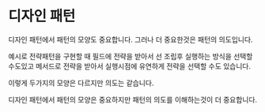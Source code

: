 # 디자인 패턴

디자인 패턴에서 패턴의 모양도 중요합니다. 그러나 더 중요한것은 패턴의 의도입니다.

예시로 전략패턴을 구현할 때 필드에 전략을 받아서 선 조립후 실행하는 방식을 선택할 수도있고 메서드로 전략을 받아서 실행시점에 유연하게 전략을 선택할 수도 있습니다.

이렇게 두가지의 모양은 다르지만 의도는 같습니다. 

디자인 패턴에서 패턴의 모양은 중요하지만 패턴의 의도를 이해하는것이 더 중요합니다.